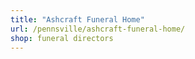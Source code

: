```yaml
---
title: "Ashcraft Funeral Home"
url: /pennsville/ashcraft-funeral-home/
shop: funeral directors
---
```

